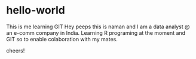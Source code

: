 # hello-world
This is me learning GIT
Hey peeps this is naman and I am a data analyst @ an e-comm company in India.
Learning R programing at the moment and GIT so to enable colaboration with my mates.

cheers!
